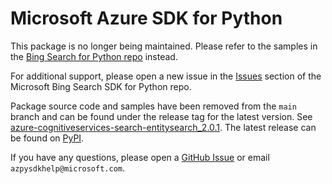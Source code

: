 # Microsoft Azure SDK for Python

This package is no longer being maintained. Please refer to the samples in the [Bing Search for Python repo](https://github.com/microsoft/bing-search-sdk-for-python/tree/main) instead.

For additional support, please open a new issue in the [Issues](https://github.com/microsoft/bing-search-sdk-for-python/issues) section of the Microsoft Bing Search SDK for Python repo.

Package source code and samples have been removed from the `main` branch and can be found under the release tag for the latest version. See [azure-cognitiveservices-search-entitysearch_2.0.1](https://github.com/Azure/azure-sdk-for-python/tree/azure-cognitiveservices-search-entitysearch_2.0.1/sdk/cognitiveservices/azure-cognitiveservices-search-entitysearch). The latest release can be found on [PyPI](https://pypi.org/project/azure-cognitiveservices-search-entitysearch/).

If you have any questions, please open a [GitHub Issue](https://github.com/Azure/azure-sdk-for-python/issues) or email `azpysdkhelp@microsoft.com`.